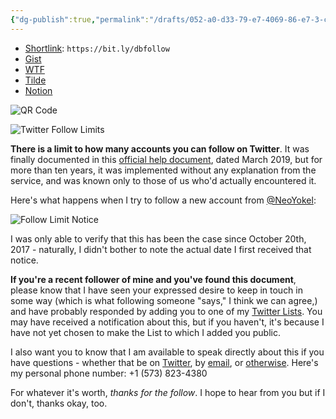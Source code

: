 ```yaml
---
{"dg-publish":true,"permalink":"/drafts/052-a0-d33-79-e7-4069-86-e7-3-c6-aaa-31-da-4-a/","dgHomeLink":true,"dgPassFrontmatter":false}
---
```


- [Shortlink](https://bit.ly/dbfollow): `https://bit.ly/dbfollow`
- [Gist](https://gist.github.com/extratone/8b762de50de414f8a4be05f9b0407fd8)
- [WTF](https://davidblue.wtf/drafts/052A0D33-79E7-4069-86E7-3C6AAA31DA4A.html)
- [Tilde](https://tilde.town/~extratone/follow)
- [Notion](https://www.notion.so/rotund/Why-I-Didn-t-Follow-You-Back-7099aa4ce7484ceb8f0344c9497afcb3)

![QR Code](https://i.snap.as/NZcp21AF.image)

![Twitter Follow Limits](https://i.snap.as/hKqfPWNd.png)

**There is a limit to how many accounts you can follow on Twitter**. It was finally documented in this [official help document](https://help.twitter.com/en/using-twitter/twitter-follow-limit), dated March 2019, but for more than ten years, it was implemented without any explanation from the service, and was known only to those of us who'd actually encountered it.

Here's what happens when I try to follow a new account from [@NeoYokel](https://twitter.com/NeoYokel):

![Follow Limit Notice](https://i.snap.as/qWuogwAX.jpeg)

I was only able to verify that this has been the case since October 20th, 2017 - naturally, I didn't bother to note the actual date I first received that notice.

**If you're a recent follower of mine and you've found this document**, please know that I have seen your expressed desire to keep in touch in some way (which is what following someone "says," I think we can agree,) and have probably responded by adding you to one of my [Twitter Lists](https://twitter.com/NeoYokel/lists). You may have received a notification about this, but if you haven't, it's because I have not yet chosen to make the List to which I added you public. 

I also want you to know that I am available to speak directly about this if you have questions - whether that be on [Twitter](https://twitter.com/NeoYokel), by [email](mailto:davidblue@extratone.com), or [otherwise](https://davidblue.wtf). Here's my personal phone number: +1 (573) 823-4380

For whatever it's worth, *thanks for the follow*. I hope to hear from you but if I don't, thanks okay, too.